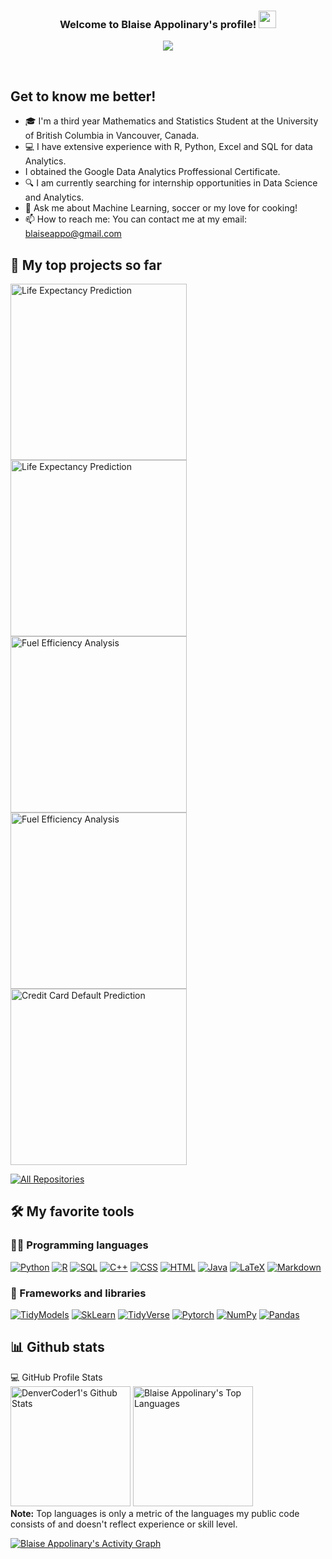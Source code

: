 
<h3 align="center">
  Welcome to Blaise Appolinary's profile!
  <img src="https://media.giphy.com/media/hvRJCLFzcasrR4ia7z/giphy.gif" width="28">
</h3>

<!-- Typing SVG by DenverCoder1 - https://github.com/DenverCoder1/readme-typing-svg -->
<p align="center">
  <a href="https://github.com/DenverCoder1/readme-typing-svg"><img src="https://readme-typing-svg.herokuapp.com/?lines=Mathematics%20And%20Statistics%20Student;Let's%20Talk%20Data%20Science;"></a>
</p>

<br/>

## Get to know me better!

- :mortar_board: I'm a third year Mathematics and Statistics Student at the University of British Columbia in Vancouver, Canada.
- :computer: I have extensive experience with R, Python, Excel and SQL for data Analytics.
- I obtained the Google Data Analytics Proffessional Certificate.
- :mag: I am currently searching for internship opportunities in Data Science and Analytics.
- 💬 Ask me about Machine Learning, soccer or my love for cooking!
- 📫 How to reach me: You can contact me at my email: blaiseappo@gmail.com



## 📘 My top projects so  far

<!-- Small repo cards (fork) - https://github.com/DenverCoder1/github-readme-stats -->
<p align="left">
    <a href="https://github.com/Blaise143/Breast-Cancer-Classification"><img width="282" src="https://denvercoder1-github-readme-stats.vercel.app/api/pin/?username=Blaise143&repo=Breast-Cancer-Classification&theme=react&bg_color=1F222E&title_color=F85D7F&icon_color=F8D866&hide_border=true&show_icons=false" alt="Life Expectancy Prediction"></a>
    <a href="https://github.com/Blaise143/Life-Expectancy-Prediction"><img width="282" src="https://denvercoder1-github-readme-stats.vercel.app/api/pin/?username=Blaise143&repo=Life-Expectancy-Prediction&theme=react&bg_color=1F222E&title_color=F85D7F&icon_color=F8D866&hide_border=true&show_icons=false" alt="Life Expectancy Prediction"></a>
    <a href="https://github.com/Blaise143/Fuel-Efficiency-Analysis"><img width="282" src="https://denvercoder1-github-readme-stats.vercel.app/api/pin/?username=Blaise143&repo=Fuel-Efficiency-Analysis&theme=react&bg_color=1F222E&title_color=F85D7F&icon_color=F8D866&hide_border=true&show_icons=false" alt="Fuel Efficiency Analysis"></a>
    <a href="https://github.com/Blaise143/Fertility-Rate-Analysis"><img width="282" src="https://denvercoder1-github-readme-stats.vercel.app/api/pin/?username=Blaise143&repo=Fertility-Rate-Analysis&theme=react&bg_color=1F222E&title_color=F85D7F&icon_color=F8D866&hide_border=true&show_icons=false" alt="Fuel Efficiency Analysis"></a>
    <a href="https://github.com/Blaise143/card_default_prediction"><img width="282" src="https://denvercoder1-github-readme-stats.vercel.app/api/pin/?username=Blaise143&repo=card_default_prediction&theme=react&bg_color=1F222E&title_color=F85D7F&icon_color=F8D866&hide_border=true&show_icons=false" alt="Credit Card Default Prediction"></a>
</p>

<p align="left">
  <a href="https://github.com/Blaise143?tab=repositories&q=&type=public&language=&sort="><img alt="All Repositories" title="All Repositories" src="https://custom-icon-badges.herokuapp.com/badge/-All%20Repos-2962FF?style=for-the-badge&logoColor=white&logo=repo"/></a>
</p>



## 🛠️ My favorite tools

### 👨‍💻 Programming languages

<p>
    <a href="#"><img alt="Python" src="https://img.shields.io/badge/Python-14354C.svg?logo=python&logoColor=white"></a>
    <a href="#"><img alt="R" src="https://img.shields.io/badge/R-276DC3.svg?logo=r&logoColor=white"></a>
    <a href="#"><img alt="SQL" src="https://custom-icon-badges.herokuapp.com/badge/SQL-025E8C.svg?logo=database&logoColor=white"></a>
    <a href="#"><img alt="C++" src="https://custom-icon-badges.herokuapp.com/badge/C++-9C033A.svg?logo=cpp2&logoColor=white"></a>
    <a href="#"><img alt="CSS" src="https://img.shields.io/badge/CSS-1572B6.svg?logo=css3&logoColor=white"></a>
    <a href="#"><img alt="HTML" src="https://img.shields.io/badge/HTML-E34F26.svg?logo=html5&logoColor=white"></a>
    <a href="#"><img alt="Java" src="https://img.shields.io/badge/Java-007396.svg?logo=java&logoColor=white"></a>
    <a href="#"><img alt="LaTeX" src="https://img.shields.io/badge/LaTeX-008080.svg?logo=LaTeX&logoColor=white"></a>
    <a href="#"><img alt="Markdown" src="https://img.shields.io/badge/Markdown-000000.svg?logo=markdown&logoColor=white"></a>
</p>

### 🧰 Frameworks and libraries

<p>
    <a href="#"><img alt="TidyModels" src="https://img.shields.io/badge/TidyModels-R-%3Cgreen%3E"></a>
    <a href="#"><img alt="SkLearn" src="https://img.shields.io/badge/Sklearn-Python-%3Cgreen%3E"></a>
    <a href="#"><img alt="TidyVerse" src="https://img.shields.io/badge/TidyVerse-R-%3Cgreen%3E"></a>
    <a href="#"><img alt="Pytorch" src="https://img.shields.io/badge/Pytorch-Python-%3Cgreen%3E"></a>
    <a href="#"><img alt="NumPy" src="https://img.shields.io/badge/Numpy-013243.svg?logo=numpy&logoColor=white"></a>
    <a href="#"><img alt="Pandas" src="https://img.shields.io/badge/Pandas-150458.svg?logo=pandas&logoColor=white"></a>
 
</p>

## 📊 Github stats

<!-- https://github.com/Blaise143/github-readme-stats -->
<p> 
  <summary>💻 GitHub Profile Stats
  <br/>
    <a href="#"><img alt="DenverCoder1's Github Stats" src="https://denvercoder1-github-readme-stats.vercel.app/api/?username=Blaise143&show_icons=true&count_private=true&theme=react&hide_border=true&bg_color=1F222E&title_color=F85D7F&icon_color=F8D866" height="192px"/></a>
  <a href="#"><img alt="Blaise Appolinary's Top Languages" src="https://github-readme-stats.vercel.app/api/top-langs/?username=Blaise143&langs_count=8&layout=compact&theme=react&hide_border=true&bg_color=1F222E&title_color=F85D7F&icon_color=F8D866&hide=Jupyter%20Notebook" height="192px"/></a>
  <br/>
  <b>Note:</b> Top languages is only a metric of the languages my public code consists of and doesn't reflect experience or skill level.
  </summary>
</p>

<!-- https://github.com/ashutosh00710/github-readme-activity-graph -->
<a href="#"><img alt="Blaise Appolinary's Activity Graph" src="https://activity-graph.herokuapp.com/graph?username=Blaise143" /></a>
